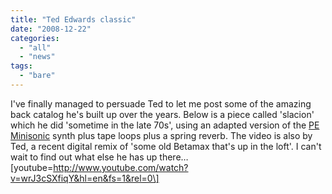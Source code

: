 ```yaml
---
title: "Ted Edwards classic"
date: "2008-12-22"
categories: 
  - "all"
  - "news"
tags: 
  - "bare"
---
```


I've finally managed to persuade Ted to let me post some of the amazing back catalog he's built up over the years. Below is a piece called 'slacion' which he did 'sometime in the late 70s', using an adapted version of the [PE Minisonic](http://pcbunn.cacr.caltech.edu/jjb/Synthesizers/Minisonic2/default.htm) synth plus tape loops plus a spring reverb. The video is also by Ted, a recent digital remix of 'some old Betamax that's up in the loft'. I can't wait to find out what else he has up there… [](http://www.youtube.com/v/wrJ3cSXfiqY&hl=en&fs=1&rel=0 "Click here to block this object with Adblock Plus")\[youtube=http://www.youtube.com/watch?v=wrJ3cSXfiqY&hl=en&fs=1&rel=0\]
